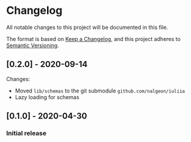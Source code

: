 # Changelog
All notable changes to this project will be documented in this file.

The format is based on [Keep a Changelog](https://keepachangelog.com/en/1.0.0/),
and this project adheres to [Semantic Versioning](https://semver.org/spec/v2.0.0.html).

## [0.2.0] - 2020-09-14
Changes:
* Moved `lib/schemas` to the git submodule `github.com/nalgeon/iuliia`
* Lazy loading for schemas

## [0.1.0] - 2020-04-30
### Initial release